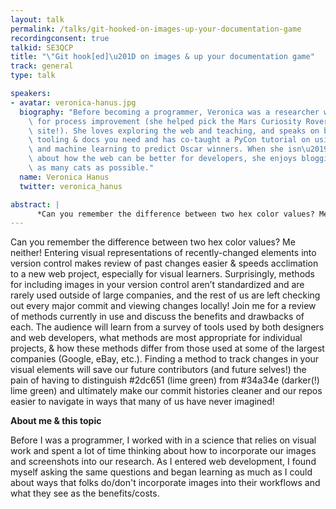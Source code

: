 ```yaml
---
layout: talk
permalink: /talks/git-hooked-on-images-up-your-documentation-game
recordingconsent: true
talkid: SE3QCP
title: "\"Git hook[ed]\u201D on images & up your documentation game"
track: general
type: talk

speakers:
- avatar: veronica-hanus.jpg
  biography: "Before becoming a programmer, Veronica was a researcher with an eye\
    \ for process improvement (she helped pick the Mars Curiosity Rover\u2019s landing\
    \ site!). She loves exploring the web and teaching, and speaks on building the\
    \ tooling & docs you need and has co-taught a PyCon tutorial on using web-scraping\
    \ and machine learning to predict Oscar winners. When she isn\u2019t thinking\
    \ about how the web can be better for developers, she enjoys blogging and snuggling\
    \ as many cats as possible."
  name: Veronica Hanus
  twitter: veronica_hanus

abstract: | 
      *Can you remember the difference between two hex color values? Me neither!* Entering visual representations of recent-changes into version control makes review of past changes easier & speeds acclimation to a new web project. Join me for a review of current methods & how to choose the best for you!
---
```


Can you remember the difference between two hex color values? Me neither! Entering visual representations of recently-changed elements into version control makes review of past changes easier & speeds acclimation to a new web project, especially for visual learners.  Surprisingly, methods for including images in your version control aren’t standardized and are rarely used outside of large companies, and the rest of us are left checking out every major commit and viewing changes locally! Join me for a review of methods currently in use and discuss the benefits and drawbacks of each. The audience will learn from a survey of tools used by both designers and web developers, what methods are most appropriate for individual projects, & how these methods differ from those used at some of the largest companies (Google, eBay, etc.). Finding a method to track changes in your visual elements will save our future contributors (and future selves!) the pain of having to distinguish #2dc651 (lime green) from #34a34e (darker(!) lime green) and ultimately make our commit histories cleaner and our repos easier to navigate in ways that many of us have never imagined!

**About me & this topic**

Before I was a programmer, I worked with in a science that relies on visual work and spent a lot of time thinking about how to incorporate our images and screenshots into our research. As I entered web development, I found myself asking the same questions and began learning as much as I could about ways that folks do/don't incorporate images into their workflows and what they see as the benefits/costs.
